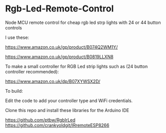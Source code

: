 # Rgb-Led-Remote-Control
Node MCU remote control for cheap rgb led strp lights with 24 or 44 button controls

I use these:

https://www.amazon.co.uk/gp/product/B074Q2WM1Y/

https://www.amazon.co.uk/gp/product/B0819LLXN8

To make a small controller for RGB Led strip lights such as (24 button controller recommended):

https://www.amazon.co.uk/dp/B07XYWSX2D/

To build:

Edit the code to add your controller type and WiFi credentials.

Clone this repo and install these libraries for the Arduino IDE

https://github.com/ptbw/RgbIrLed
https://github.com/crankyoldgit/IRremoteESP8266



